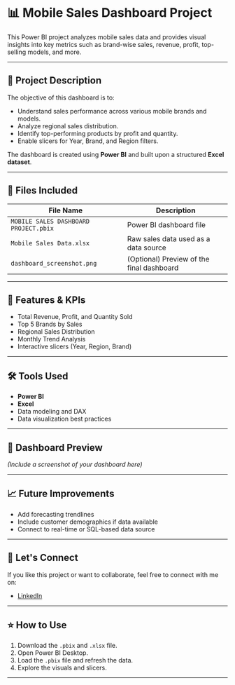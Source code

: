 # 📊 Mobile Sales Dashboard Project

This Power BI project analyzes mobile sales data and provides visual insights into key metrics such as brand-wise sales, revenue, profit, top-selling models, and more.

---

## 🧾 Project Description

The objective of this dashboard is to:
- Understand sales performance across various mobile brands and models.
- Analyze regional sales distribution.
- Identify top-performing products by profit and quantity.
- Enable slicers for Year, Brand, and Region filters.

The dashboard is created using **Power BI** and built upon a structured **Excel dataset**.

---

## 📁 Files Included

| File Name                          | Description                                  |
|-----------------------------------|----------------------------------------------|
| `MOBILE SALES DASHBOARD PROJECT.pbix` | Power BI dashboard file                     |
| `Mobile Sales Data.xlsx`          | Raw sales data used as a data source         |
| `dashboard_screenshot.png`        | (Optional) Preview of the final dashboard    |

---

## 📌 Features & KPIs

- Total Revenue, Profit, and Quantity Sold
- Top 5 Brands by Sales
- Regional Sales Distribution
- Monthly Trend Analysis
- Interactive slicers (Year, Region, Brand)

---

## 🛠 Tools Used

- **Power BI**
- **Excel**
- Data modeling and DAX
- Data visualization best practices

---

## 📸 Dashboard Preview

*(Include a screenshot of your dashboard here)*

---

## 📈 Future Improvements

- Add forecasting trendlines
- Include customer demographics if data available
- Connect to real-time or SQL-based data source

---

## 🤝 Let's Connect

If you like this project or want to collaborate, feel free to connect with me on:

- [LinkedIn](https://www.linkedin.com/in/vinayak-garg-5208832b5/)

---

## ⭐ How to Use

1. Download the `.pbix` and `.xlsx` file.
2. Open Power BI Desktop.
3. Load the `.pbix` file and refresh the data.
4. Explore the visuals and slicers.

---
